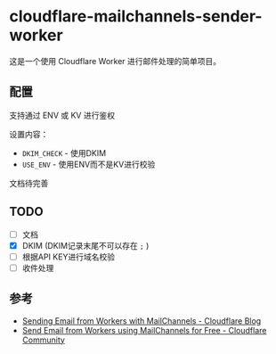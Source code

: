 # cloudflare-mailchannels-sender-worker

这是一个使用 Cloudflare Worker 进行邮件处理的简单项目。

## 配置
支持通过 ENV 或 KV 进行鉴权

设置内容：
- `DKIM_CHECK` - 使用DKIM
- `USE_ENV` - 使用ENV而不是KV进行校验

文档待完善

## TODO
- [ ] 文档
- [x] DKIM (DKIM记录末尾不可以存在 `;` )
- [ ] 根据API KEY进行域名校验
- [ ] 收件处理
## 参考

- [Sending Email from Workers with MailChannels - Cloudflare Blog](https://blog.cloudflare.com/sending-email-from-workers-with-mailchannels/)
- [Send Email from Workers using MailChannels for Free - Cloudflare Community](https://community.cloudflare.com/t/send-email-from-workers-using-mailchannels-for-free/361973)
